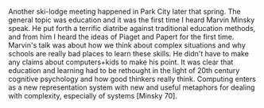 Another ski-lodge meeting happened in Park City later that spring. The general topic was education and it was the first time I heard Marvin Minsky speak. He put forth a terrific diatribe against traditional education methods, and from him I heard the ideas of Piaget and Papert for the first time. Marvin's talk was about how we think about complex situations and why schools are really bad places to learn these skills. He didn't have to make any claims about computers+kids to make his point. It was clear that education and learning had to be rethought in the light of 20th century cognitive psychology and how good thinkers really think. Computing enters as a new representation system with new and useful metaphors for dealing with complexity, especially of systems [Minsky 70].
